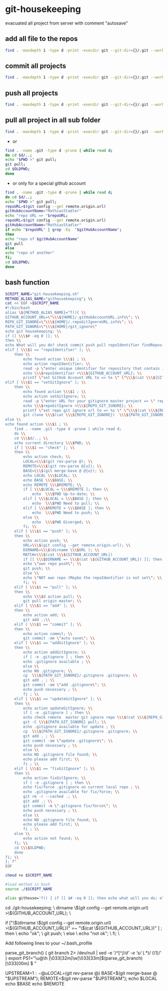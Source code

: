 # git-housekeeping
 evacuated all project from server with comment "autosave"

## add all file  to the repos

```bash
find . -maxdepth 1 -type d -print -execdir git --git-dir={}/.git --work-tree=$PWD/{} add . \;
```

## commit all projects

```bash
find . -maxdepth 1 -type d -print -execdir git --git-dir={}/.git --work-tree=$PWD/{} commit -am "auto save" \;
```

## push all projects

```bash
find . -maxdepth 1 -type d -print -execdir git --git-dir={}/.git --work-tree=$PWD/{} push \;
```

## pull all project in all sub folder

```bash
find . -maxdepth 1 -type d -print -execdir git --git-dir={}/.git --work-tree=$PWD/{} pull origin master \;
```

- or

```bash
find . -name .git -type d -prune | while read d;
do cd $d/..;
echo "$PWD >" git pull;
git pull;
cd $OLDPWD;
done
```

- or only for a special github account

```bash
find . -name .git -type d -prune | while read d;
do cd $d/..;
echo "$PWD >" git pull;
repoURL=$(git config --get remote.origin.url)
gitHubAccountName="MathiasStadler"
echo "repo URL => "$repoURL;
repoURL=$(git config --get remote.origin.url)
gitHubAccountName="MathiasStadler"
if echo "$repoURL" | grep -Eq  "$gitHubAccountName";
then
echo "repo of $gitHubAccountName"
git pull
else
echo "repo of another"
fi;
cd $OLDPWD;
done
```

## bash function

```bash
SCRIPT_NAME="git-housekeeping.sh"
METHOD_ALIAS_NAME="githousekeeping"; \\
cat << EOF >$SCRIPT_NAME
#!/bin/bash
alias \${METHOD_ALIAS_NAME}="f(){ \\
GITHUB_ACCOUNT_URL=\"\\\${HOME}/.gitHubAccountURL.info\"; \\
REPO_GIT_IGNORE=\"\\\${HOME}/.repoGitIgnoreURL.info\"; \\
PATH_GIT_IGNORE=\"\\\${HOME}/git_ignore\"
echo git housekeeping; \\
if [[ \\\$# -eq 0 ]]; \\
then \\
echo What will you do? check commit push pull repoIdentifier findRepository addGitIgnore setGitIgnore fixGitIgnore; \\
elif [ \\\$1 == "repoIdentifier" ]; \\
    then \\
        echo found action \\\$1 ; \\
        echo action repoIdentifier; \\
        read -p \"enter unique identifier for repository that contain in the remote URL e.g. account name => \" repoIdentifier ; \\
        echo \\\$repoIdentifier >\\\${GITHUB_ACCOUNT_URL}; \\
        printf \"set GitHub Account URL to => %s \" \"\\\$(cat \\\${GITHUB_ACCOUNT_URL})\" ; \\
elif [ \\\$1 == "setGitIgnore" ]; \\
    then \\
        echo found action \\\$1 ; \\
        echo action setGitIgnore; \\
        read -p \"enter URL for your gitignore master project => \" repoGitIgnore; \\
        echo \\\$repoGitIgnore >\\\${REPO_GIT_IGNORE}; \\
        printf \"set repo git ignore url to => %s \" \"\\\$(cat \\\${REPO_GIT_IGNORE})\" ; \\
        git clone \\\$(cat \\\${REPO_GIT_IGNORE})  \\\${PATH_GIT_IGNORE}; \\
else \\
echo found action \\\$1 ; \\
    find . -name .git -type d -prune | while read d;
    do \\
    cd \\\$d/..; \\
    echo current directory \\\$PWD; \\
    if [ \\\$1 == "check" ]; \\
    then \\
        echo action check; \\
        LOCAL=\\\$(git rev-parse @); \\
        REMOTE=\\\$(git rev-parse @{u}); \\
        BASE=\\\$(git merge-base @ @{u}); \\
        echo LOCAL \\\$LOCAL; \\
        echo BASE \\\$BASE; \\
        echo REMOTE \\\$REMOTE; \\
        if [ \\\$LOCAL = \\\$REMOTE ]; then \\
            echo  \\\$PWD Up-to-date; \\
        elif [ \\\$LOCAL = \\\$BASE ]; then \\
            echo  \\\$PWD Need to pull; \\
        elif [ \\\$REMOTE = \\\$BASE ]; then \\
            echo  \\\$PWD Need to push; \\
        else \\
            echo  \\\$PWD Diverged; \\
        fi; \\
    elif [ \\\$1 == "push" ]; \\
    then \\
        echo action push; \\
        URL=\\\$(git config --get remote.origin.url); \\
        DIRNAME=\\\$(dirname \\\$URL ); \\
        MATCH=\\\$(cat \\\${GITHUB_ACCOUNT_URL})
        if [[ \\\$DIRNAME =~ \\\$(cat \${GITHUB_ACCOUNT_URL}) ]]; then \\
        echo \"own repo push\"; \\
        git push; \\
        else \\
        echo \"NOT own repo (Maybe the repoIdentifier is not set\"; \\
        fi; \\
    elif [ \\\$1 == "pull" ]; \\
    then \\
        echo \\\$d action pull; \\
        git pull origin master; \\
    elif [ \\\$1 == "add" ]; \\
    then \\
        echo action add; \\
        git add .;\\
    elif [ \\\$1 == "commit" ]; \\
    then \\
        echo action commit; \\
        git commit -am \"auto save\"; \\
    elif [ \\\$1 == "addGitIgnore" ]; \\
    then \\
        echo action addGitIgnore; \\
        if [ -e .gitignore ] ; then \\
        echo .gitignore available ; \\
        else \\
        echo NO .gitignore; \\
        cp  \\\${PATH_GIT_IGNORE}/.gitignore .gitignore; \\
        git add . ; \\
        git commit -am \"add .gitignore\"; \\
        echo push necessary ; \\
        fi ; \\
    elif [ \\\$1 == "updateGitIgnore" ]; \\
    then \\
        echo action updateGitIgnore; \\
        if [ -e .gitignore ] ; then \\
        echo check remote  master git ignore repo \\\$(cat \\\${REPO_GIT_IGNORE}); \\
        git -C \\\${PATH_GIT_IGNORE} pull; \\
        echo .gitignore available for update ; \\
        cp  \\\${PATH_GIT_IGNORE}/.gitignore .gitignore; \\
        git add . ; \\
        git commit -am \"update .gitignore\"; \\
        echo push necessary ; \\
        else \\
        echo NO .gitignore file found; \\
        echo please add first; \\
        fi ; \\
    elif [ \\\$1 == "fixGitIgnore" ]; \\
    then \\
        echo action fixGitIgnore; \\
        if [ -e .gitignore ] ; then \\
        echo fix/force .gitignore on current local repo ; \\
        echo .gitignore available for fix/force; \\
        git rm -r --cached .; \\
        git add .; \\
        git commit -m \".gitignore fix/force\"; \\
        echo push necessary ; \\
        else \\
        echo NO .gitignore file found; \\
        echo please add first; \\
        fi ; \\
    else \\
        echo action not found; \\
    fi; \\
    cd \\\$OLDPWD;
    done
fi; \\
}; f"
EOF

chmod +x $SCRIPT_NAME

#load method in bash
source ./$SCRIPT_NAME


```

```bash
alias githouse='f() { if [[ $# -eq 0 ]]; then echo what will you do; else echo $1 ;fi; }; f'
```


cd ./git-housekeeping; \\
        dirname \\\$(git config --get remote.origin.url) >\\\${GITHUB_ACCOUNT_URL}; \\


 if [\"\\\$(dirname \\\$(git config --get remote.origin.url) >\\\${GITHUB_ACCOUNT_URL})\" =~ \"\\\$(cat \\\${GITHUB_ACCOUNT_URL})\" ] ; then \\
                echo "ok"; \\
                git push; \\
            else \\
                echo "not ok"; \\
            fi; \\

Add following lines to your ~/.bash_profile

parse_git_branch() {
     git branch 2> /dev/null | sed -e '/^[^*]/d' -e 's/* \(.*\)/ (\1)/'
}
export PS1="\u@\h \[\033[32m\]\w\[\033[33m\]\$(parse_git_branch)\[\033[00m\] $ "




UPSTREAM=${1:-@{u}}
LOCAL=$(git rev-parse @)
BASE=$(git merge-base @ "$UPSTREAM");
REMOTE=$(git rev-parse "$UPSTREAM");
echo $LOCAL
echo $BASE
echo $REMOTE
